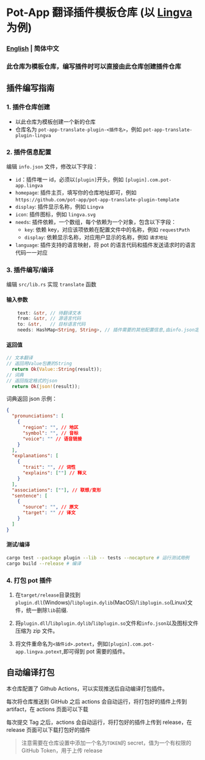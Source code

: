# Pot-App 翻译插件模板仓库 (以 [Lingva](https://github.com/TheDavidDelta/lingva-translate) 为例)

### [English](./README_EN.md) | 简体中文

### 此仓库为模板仓库，编写插件时可以直接由此仓库创建插件仓库

## 插件编写指南

### 1. 插件仓库创建

- 以此仓库为模板创建一个新的仓库
- 仓库名为 `pot-app-translate-plugin-<插件名>`，例如 `pot-app-translate-plugin-lingva`

### 2. 插件信息配置

编辑 `info.json` 文件，修改以下字段：

- `id`：插件唯一 id，必须以`[plugin]`开头，例如 `[plugin].com.pot-app.lingva`
- `homepage`: 插件主页，填写你的仓库地址即可，例如 `https://github.com/pot-app/pot-app-translate-plugin-template`
- `display`: 插件显示名称，例如 `Lingva`
- `icon`: 插件图标，例如 `lingva.svg`
- `needs`: 插件依赖，一个数组，每个依赖为一个对象，包含以下字段：
  - `key`: 依赖 key，对应该项依赖在配置文件中的名称，例如 `requestPath`
  - `display`: 依赖显示名称，对应用户显示的名称，例如 `请求地址`
- `language`: 插件支持的语言映射，将 pot 的语言代码和插件发送请求时的语言代码一一对应

### 3. 插件编写/编译

编辑 `src/lib.rs` 实现 `translate` 函数

#### 输入参数

```rust
    text: &str, // 待翻译文本
    from: &str, // 源语言代码
    to: &str,   // 目标语言代码
    needs: HashMap<String, String>, // 插件需要的其他配置信息,由info.json定义
```

#### 返回值

```rust
// 文本翻译
// 返回用Value包裹的String
  return Ok(Value::String(result));
// 词典
// 返回指定格式的json
  return Ok(json!(result));
```

词典返回 json 示例：

```json
{
  "pronunciations": [
    {
      "region": "", // 地区
      "symbol": "", // 音标
      "voice": "" // 语音链接
    }
  ],
  "explanations": [
    {
      "trait": "", // 词性
      "explains": [""] // 释义
    }
  ],
  "associations": [""], // 联想/变形
  "sentence": [
    {
      "source": "", // 原文
      "target": "" // 译文
    }
  ]
}
```

#### 测试/编译

```bash
cargo test --package plugin --lib -- tests --nocapture # 运行测试用例
cargo build --release # 编译
```

### 4. 打包 pot 插件

1. 在`target/release`目录找到`plugin.dll`(Windows)/`libplugin.dylib`(MacOS)/`libplugin.so`(Linux)文件，统一删除`lib`前缀.

2. 将`plugin.dll`/`libplugin.dylib`/`libplugin.so`文件和`info.json`以及图标文件压缩为 zip 文件。

3. 将文件重命名为`<插件id>.potext`，例如`[plugin].com.pot-app.lingva.potext`,即可得到 pot 需要的插件。

## 自动编译打包

本仓库配置了 Github Actions，可以实现推送后自动编译打包插件。

每次将仓库推送到 GitHub 之后 actions 会自动运行，将打包好的插件上传到 artifact，在 actions 页面可以下载

每次提交 Tag 之后，actions 会自动运行，将打包好的插件上传到 release，在 release 页面可以下载打包好的插件

> 注意需要在仓库设置中添加一个名为`TOKEN`的 secret，值为一个有权限的 GitHub Token，用于上传 release
